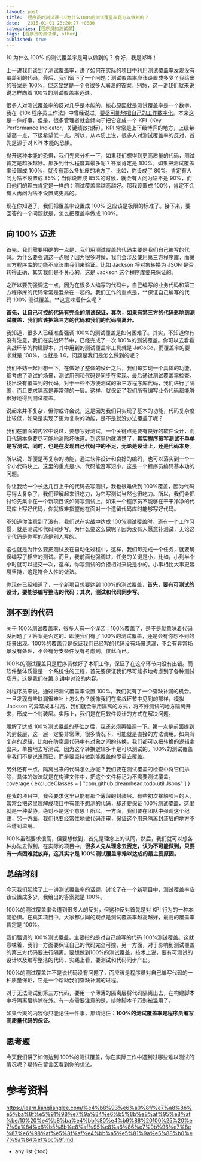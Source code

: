 ```yaml
---
layout: post
title:  程序员的测试课-10为什么100%的测试覆盖率是可以做到的？
date:   2015-01-01 23:20:27 +0800
categories: [程序员的测试课]
tags: [程序员的测试课, other]
published: true
---
```




10 为什么 100% 的测试覆盖率是可以做到的？
你好，我是郑晔！

上一讲我们谈到了测试覆盖率，讲了如何在实际的项目中利用测试覆盖率发现没有覆盖到的代码。最后，我们留下了一个问题：测试覆盖率应该设置成多少？我给出的答案是 100%，但这显然是一个令很多人崩溃的答案。别急，这一讲我们就来说说怎样向着 100%的测试覆盖率迈进。

很多人对测试覆盖率的反对几乎是本能的，核心原因就是测试覆盖率是一个数字。我在《10x 程序员工作法》中曾经说过，[要尽可能地把自己的工作数字化](https://time.geekbang.org/column/article/76929)。本来这是一件好事，但是，很多管理者就会倾向于把它变成一个 KPI（Key Performance Indicator，关键绩效指标）。KPI 常常是上下级博弈的地方，上级希望高一点，下级希望低一点。所以，从本质上说，很多人对测试覆盖率的反对，首先是源于对 KPI 本能的恐惧。

抛开这种本能的恐惧，我们先来分析一下，如果我们想得到更高质量的代码，测试肯定是越多越好。那多到什么程度算最多呢？答案肯定是 100%。如果把测试覆盖率设置成 100%，就没有那么多扯皮的地方了。比如，你设成了 80%，肯定有人问为啥不设置成 85%；当你设置成 85%的时候，就会有人问为啥不是 90%，而且他们的理由肯定是一样的：测试覆盖率越高越好。那我设置成 100%，肯定不会有人再问为啥不设置成更高的。

现在你知道了，我们把覆盖率设置成 100% 这应该是极限的标准了。接下来，要回答的一个问题就是，怎么把覆盖率做成 100%。

## 向 100% 迈进

首先，我们需要明确的一点是，我们用测试覆盖的代码主要是我们自己编写的代码。为什么要强调这一点呢？因为很多时候，我们会涉及使用第三方程序库，而第三方程序库的功能不应该由我们来验证。比如 Jackson 将对象转换为 JSON 是否转得正确，其实我们是不关心的，这是 Jackson 这个程序库要来保证的。

之所以要先强调这一点，因为在很多人编写的代码中，自己编写的业务代码和第三方程序库的代码常常是混杂在一起的。我们工作的重点是，**保证自己编写的代码 100% 测试覆盖。**这意味着什么呢？

**首先，让自己可控的代码有完全的测试保证，其次，如果有第三方的代码影响到测试覆盖，我们应该把第三方的代码和我们的代码隔离开。**

我知道，很多人已经准备强调 100%的测试覆盖是如何困难了。其实，不知道你有没有注意，我们在实战环节中，已经完成了一次 100%的测试覆盖。你可以去看看实战环节的构建脚本，其中用到的测试覆盖率工具就是 JaCoCo，而覆盖率的要求就是 100%，也就是 1.0。问题是我们是怎么做到的呢？

我们不妨一起回想一下，在做好了整体的设计之后，我们每实现一个具体的功能，都考虑了测试的场景，测试用例和代码是同步在实现。最后通过测试覆盖率检查，找出没有覆盖到的代码。对于一些不方便测试的第三方程序库代码，我们进行了隔离，而且要求隔离是非常薄的一层。这样，就保证了我们所有编写业务代码都能够很好地得到测试覆盖。

说起来并不复杂，但你或许会说，这是因为我们只实现了基本的功能，代码复杂度比较低，如果是实现了更为复杂的功能，是不是就没办法覆盖了呢？

我们在前面的内容中说过，要想写好测试，一个关键点是要有良好的软件设计，而且代码本身要尽可能地消除坏味道。到这里你就清楚了，**其实程序员写测试不单单是写测试，同时，也是在发现自己代码中的不足，无论是设计上，还是代码本身。**

所以说，即便是再复杂的功能，通过软件设计和良好的编码，也可以落实到一个一个小代码块上。这里的重点是小，代码能否写短小，这是一个程序员编码基本功的问题。

你让我给一个长达几百上千的代码去写测试，我也很难做到 100%覆盖，因为代码写得太复杂了，我们理解起来很吃力，为它写测试当然也很吃力。所以，我们会把讨论先集中在一个新项目该如何写测试上。如果一个程序员不能够在干干净净的代码库上写好代码，你就很难指望他在面对一个遗留代码库时能够写好代码。

不知道你注意到了没有，我们说在实战中达成 100%测试覆盖时，还有一个工作习惯，就是测试和代码同步写。为什么要这么做呢？因为没有人愿意补测试，无论这个代码是你写的还是别人写的。

这也就是为什么要把测试放在自动化过程中，这样，我们每完成一个任务，就要确保编写了相应的测试。而且，我前面也强调过，任务的关键是小，比如，小到半个小时就可以提交一次，这样，你写测试的负担相对来说是小的。小事相比大事更容易坚持，这是符合人性的做法。

你现在已经知道了，一个新项目想要达到 100%的测试覆盖，**首先，要有可测试的设计，要能够编写整洁的代码；其次，测试和代码同步写。**

## 测不到的代码

关于 100%测试覆盖率，很多人有一个误区：100%覆盖了，是不是就意味着代码没问题了？答案是否定的。即便我们有了 100%的测试覆盖，还是会有你想不到的场景出现。100%的覆盖只是保证我们已经写的代码没有场景遗漏，不会有异常场景没有处理，不会有分支条件没有考虑到，仅此而已。

100%的测试覆盖只是程序员做好了本职工作，保证了在这个环节内没有出错。而软件整体质量是一个系统性的工程，首先要保证我们尽可能多地考虑到了各种测试场景，这是我们在[第 3 讲](https://time.geekbang.org/column/article/405774)中讨论的内容。

对程序员来说，通过把测试覆盖率设置 100%，我们就有了一个查缺补漏的机会。一旦发现有些缺漏很难补上怎么办？就像我们在实战环节中见到的那样，模拟 Jackson 的异常成本过高，我们就会采用隔离的方式，将不好测试的地方隔离开来，形成一个封装层。实际上，我们是在用软件设计的方式在解决问题。

理解了达成 100%测试覆盖的基础之后，我还必须再强调一下。第一点是前面提到的封装层，这一层一定要非常薄。很多情况下，可能就是直接的方法调用。如果有复杂的逻辑，比如在防腐层代码中有对象之间的转换，我们都可以把转换的逻辑拿出来，单独地去写测试，因为这个转换逻辑多半是可以测试的。100%的测试覆盖率我们不是说说而已，而是要坚持做到能覆盖的尽量去覆盖。

另外还有一点，隔离出来的代码怎么办呢？我们要在测试覆盖的检查中将它们排除，具体的做法就是在构建文件中，把这个文件标记为不需要测试覆盖。
coverage { excludeClasses = [ "com.github.dreamhead.todo.util.Jsons" ] }

在我的项目中，我会要求这里只能有那个薄薄的封装层。有些初次接触项目的人，常常会把这里理解成项目中有我不想测的代码，却还要保证 100%测试覆盖，这里就是一种妥协。绝对不是这个意思！所以，一方面，我们要在团队中强调这个纪律，另一方面，我们也要经常性地做代码评审，保证这个用来隔离封装层的地方不会遭到滥用。

100%虽然要求很高，但要想做到，首先是理念上的认同，然后，我们就可以想各种办法去做到。在实际的项目中，**很多人先从理念去否定，认为不可能做到，只要有一点困难就放弃，这其实才是 100%测试覆盖率难以达成的最主要原因。**

## 总结时刻

今天我们延续了上一讲测试覆盖率的话题，讨论了在一个新项目中，测试覆盖率应该设置成多少，我给出的答案就是 100%。

100%的测试覆盖率会遭到很多人的反对，但这种反对首先是对 KPI 行为的一种本能恐惧。在真实项目中，大家都认同的观点是测试覆盖率越高越好，最高的覆盖率肯定是 100%。

我们强调的 100%测试覆盖，主要指的是对自己编写的代码 100%测试覆盖。这就意味着，我们一方面要保证自己的代码完全可控，另一方面，对于影响到测试覆盖的第三方代码要进行隔离。要想做到100%的测试覆盖，技术上说，要有可测试的设计以及编写整洁的代码，实践上看，要测试和代码同步产出。

100%的测试覆盖并不是说代码没有问题了，而应该是程序员对自己编写代码的一种质量保证，它是一个帮助我们查缺补漏的过程。

对于无法测试到第三方代码，要用一个薄薄的隔离层将代码隔离出去，在构建脚本中将隔离层排除在外。有一点需要注意的是，排除脚本千万别被滥用了。

如果今天的内容你只能记住一件事，那请记住：**100%的测试覆盖率是程序员编写高质量代码的保证。**

## 思考题

今天我们讲了如何达到 100%的测试覆盖，你在实际工作中遇到过哪些难以测试的情况呢？期待在留言区看到你的想法。




# 参考资料

https://learn.lianglianglee.com/%e4%b8%93%e6%a0%8f/%e7%a8%8b%e5%ba%8f%e5%91%98%e7%9a%84%e6%b5%8b%e8%af%95%e8%af%be/10%20%e4%b8%ba%e4%bb%80%e4%b9%88%20100%25%20%e7%9a%84%e6%b5%8b%e8%af%95%e8%a6%86%e7%9b%96%e7%8e%87%e6%98%af%e5%8f%af%e4%bb%a5%e5%81%9a%e5%88%b0%e7%9a%84%ef%bc%9f.md

* any list
{:toc}
